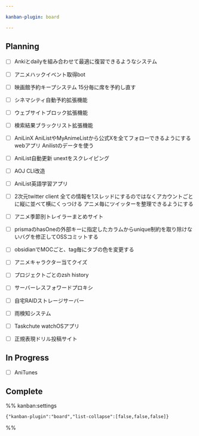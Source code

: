 ```yaml
---

kanban-plugin: board

---
```


## Planning

- [ ] Ankiとdailyを組み合わせて最適に復習できるようなシステム
- [ ] アニメハックイベント取得bot
- [ ] 映画館予約キープシステム
	15分毎に席を予約し直す
- [ ] シネマシティ自動予約拡張機能
- [ ] ウェブサイトブロック拡張機能
- [ ] 検索結果ブラックリスト拡張機能
- [ ] AniLinX
	AniListやMyAnimeListから公式Xを全てフォローできるようにするwebアプリ
	Anilistのデータを使う
- [ ] AniList自動更新
	unextをスクレイピング
- [ ] AOJ CLI改造
- [ ] AniList英語学習アプリ
- [ ] 2次元twitter client
	全ての情報を1スレッドにするのではなくアカウントごとに縦に並べて横にくっつける
	アニメ毎にツイッターを整理できるようにする
- [ ] アニメ季節別トレイラーまとめサイト
- [ ] prismaのhasOneの外部キーに指定したカラムからunique制約を取り除けないバグを修正してOSSコミットする
- [ ] obsidianでMOCごと、tag毎にタブの色を変更する
- [ ] アニメキャラクター当てクイズ
- [ ] プロジェクトごとのzsh history
- [ ] サーバーレスフォワードプロキシ
- [ ] 自宅RAIDストレージサーバー
- [ ] 雨検知システム
- [ ] Taskchute watchOSアプリ
- [ ] 正規表現ドリル投稿サイト


## In Progress

- [ ] AniTunes


## Complete





%% kanban:settings
```
{"kanban-plugin":"board","list-collapse":[false,false,false]}
```
%%